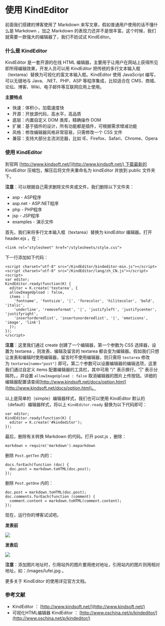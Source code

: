 # 使用 KindEditor

前面我们搭建的博客使用了 Markdown 来写文章，假如普通用户使用的话不懂什么是 Markdown ，加之 Markdown 的表现力还并不是很丰富。这个时候，我们就需要一款强大的编辑器了，我们不妨试试 KindEditor。

### [](https://github.com/nswbmw/N-blog/wiki/%E7%95%AA%E5%A4%96%E7%AF%87%E4%B9%8B%E2%80%94%E2%80%94%E4%BD%BF%E7%94%A8-KindEditor#%E4%BB%80%E4%B9%88%E6%98%AF-kindeditor)什么是 KindEditor

KindEditor 是一套开源的在线 HTML 编辑器，主要用于让用户在网站上获得所见即所得编辑效果，开发人员可以用 KindEditor 把传统的多行文本输入框（textarea）替换为可视化的富文本输入框。KindEditor 使用 JavaScript 编写，可以无缝地与 Java、.NET、PHP、ASP 等程序集成，比较适合在 CMS、商城、论坛、博客、Wiki、电子邮件等互联网应用上使用。

**主要特点**

  * 快速：体积小，加载速度快
  * 开源：开放源代码，高水平，高品质
  * 底层：内置自定义 DOM 类库，精确操作 DOM
  * 扩展：基于插件的设计，所有功能都是插件，可根据需求增减功能
  * 风格：修改编辑器风格非常容易，只需修改一个 CSS 文件
  * 兼容：支持大部分主流浏览器，比如 IE、Firefox、Safari、Chrome、Opera

### [](https://github.com/nswbmw/N-blog/wiki/%E7%95%AA%E5%A4%96%E7%AF%87%E4%B9%8B%E2%80%94%E2%80%94%E4%BD%BF%E7%94%A8-KindEditor#%E4%BD%BF%E7%94%A8-kindeditor)使用 KindEditor

到官网 [http://www.kindsoft.net/](http://www.kindsoft.net/) 下载最新的 KindEditor 压缩包，解压后将文件夹重命名为 kindEditor 并放到 public 文件夹下。

**注意**：可以根据自己需求删除文件夹或文件，我们删除以下文件夹：

  * asp - ASP程序
  * asp.net - ASP.NET程序
  * php - PHP程序
  * jsp - JSP程序
  * examples - 演示文件

首先，我们来将多行文本输入框（textarea）替换为 kindEditor 编辑器。打开 header.ejs ，在：
    
    <link rel="stylesheet" href="/stylesheets/style.css">
    

下一行添加如下代码：
    
    <script charset="utf-8" src="/KindEditor/kindeditor-min.js"></script>
    <script charset="utf-8" src="/KindEditor/lang/zh_CN.js"></script>
    <script>
    var editor;
    KindEditor.ready(function(K) {
      editor = K.create('textarea', {
      allowImageUpload : false,
      items : [
        'fontname', 'fontsize', '|', 'forecolor', 'hilitecolor', 'bold', 'italic',
        'underline', 'removeformat', '|', 'justifyleft', 'justifycenter', 'justifyright',
        'insertorderedlist', 'insertunorderedlist', '|', 'emoticons', 'image', 'link']
      });
    });
    </script>
    

**注意**：这里我们通过 create 创建了一个编辑器，第一个参数为 CSS 选择器，设置为 textarea ，则发表、编辑及留言的 textarea 都会变为编辑器。假如我们只想让发表和编辑时使用编辑器，留言时不使用编辑器，则只需将 `textarea` 修改为 `textarea[name="post"]` 即可。第二个参数可以设置编辑器的编辑选项，这里我们通过自定义 items 配置编辑器的工具栏，其中可用 "/" 表示换行，"|" 表示分隔符。，并设置 `allowImageUpload : false` 取消编辑器的图片上传按钮。详细的编辑器配置请查阅[http://www.kindsoft.net/docs/option.html](http://www.kindsoft.net/docs/option.html)。

以上是简单的（simple）编辑器样式，我们也可以使用 KindEditor 默认的（default）编辑器样式，将以上 `KindEditor.ready` 替换为以下代码即可：
    
    var editor;
    KindEditor.ready(function(K) {
      editor = K.create('#kindeditor');
    });
    

最后，删除有关转换 Markdown 的代码。打开 post.js ，删除：
    
    markdown = require('markdown').maparkdown
    

删除 `Post.getTen` 内的：
    
    docs.forEach(function (doc) {
      doc.post = markdown.toHTML(doc.post);
    }); 
    

删除 `Post.getOne` 内的：
    
    doc.post = markdown.toHTML(doc.post);
    doc.comments.forEach(function (comment) {
      comment.content = markdown.toHTML(comment.content);
    });
    

现在，运行你的博客试试吧。

**发表前**

![](https://github.com/nswbmw/N-blog/raw/master/public/images/22.1.jpg?raw=true)

**发表后**

![](https://github.com/nswbmw/N-blog/raw/master/public/images/22.2.jpg?raw=true)

**注意**：添加图片地址时，引用站外的图片要用绝对地址，引用站内的图片则用相对地址，如：/images/lufei.jpg 。

更多关于 KindEditor 的使用详见官方文档。

### [](https://github.com/nswbmw/N-blog/wiki/%E7%95%AA%E5%A4%96%E7%AF%87%E4%B9%8B%E2%80%94%E2%80%94%E4%BD%BF%E7%94%A8-KindEditor#%E5%8F%82%E8%80%83%E6%96%87%E7%8C%AE)参考文献

  * KindEditor ： [http://www.kindsoft.net/](http://www.kindsoft.net/)
  * 可视化HTML编辑器 KindEditor ： [http://www.oschina.net/p/kindeditor/](http://www.oschina.net/p/kindeditor/)
